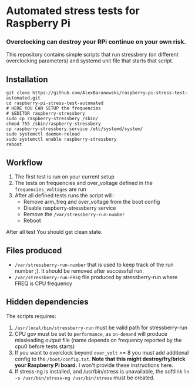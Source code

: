 # Automated stress tests for Raspberry Pi

### **Overclocking can destroy your RPi continue on your own risk**.

This repository contains simple scripts that run stressbery (on different
overclocking parameters) and systemd unit file that starts that script. 


## Installation

```
git clone https://github.com/AlexBaranowski/raspberry-pi-stress-test-automated.git
cd raspberry-pi-stress-test-automated
# HERE YOU CAN SETUP the frequencies
# $EDITOR raspberry-stressbery
sudo cp raspberry-stressbery /sbin/
chmod 755 /sbin/raspberry-stressbery
cp raspberry-stressbery.service /etc/systemd/system/
sudo systemctl daemon-reload
sudo systemctl enable raspberry-stressbery
reboot
```

## Workflow

1. The first test is run on your current setup
2. The tests on frequencies and over_voltage defined in the `frequencies_voltages` are run
3. After all defined tests runs the script will:
   - Remove arm_freq and over_voltage from the boot config
   - Disable raspberry-stressberry service
   - Remove the `/var/stressberry-run-number`
   - Reboot

After all test You should get clean state.

## Files produced

- `/var/stressberry-run-number` that is used to keep track of the run number
  ;). It should be removed after successful run.
- `/var/stressberry-run-FREQ` file produced by stressberry-run where FREQ is CPU frequency


## Hidden dependencies

The scripts requires:

1. `/usr/local/bin/stressberry-run` must be valid path for stressberry-run
2. CPU gov must be set to `performance`, as `on-demand` will produce
   missleading output file (name depends on frequency reported by the cpu0 before
   tests starts)
3. If you want to overclock beyond `over_volt` >= 8 you must add additonal config
   to the `/boot/config.txt`. **Note that this might destroy/fry/brick your
   Raspberry Pi board.** I won't provide these instructions here.
4. If stress-ng is installed, and /usr/bin/stress is unavailable, the softlink `ln -s /usr/bin/stress-ng
   /usr/bin/stress` must be created.
